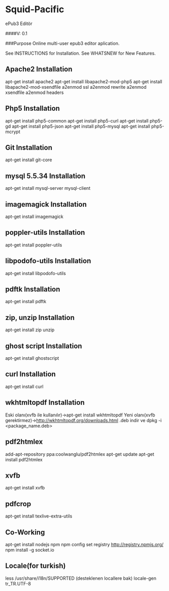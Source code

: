 Squid-Pacific
=============

ePub3 Editör

####V: 0.1

###Purpose
Online multi-user epub3 editor aplication.

See INSTRUCTIONS for Installation.
See WHATSNEW for New Features.

Apache2 Installation
-----------------------------------------------------------------
apt-get install apache2
apt-get install libapache2-mod-php5
apt-get install libapache2-mod-xsendfile
a2enmod ssl
a2enmod rewrite
a2enmod xsendfile
a2enmod headers

Php5 Installation
-----------------------------------------------------------------
apt-get install php5-common
apt-get install php5-curl
apt-get install php5-gd
apt-get install php5-json
apt-get install php5-mysql
apt-get install php5-mcrypt 

Git Installation
-----------------------------------------------------------------
apt-get install git-core

mysql 5.5.34 Installation
-----------------------------------------------------------------
apt-get install mysql-server mysql-client


imagemagick Installation
-----------------------------------------------------------------
apt-get install imagemagick


poppler-utils Installation
-----------------------------------------------------------------
apt-get install poppler-utils


libpodofo-utils Installation
-----------------------------------------------------------------
apt-get install libpodofo-utils


pdftk Installation
-----------------------------------------------------------------
apt-get install pdftk


zip, unzip Installation
-----------------------------------------------------------------
apt-get install zip unzip


ghost script Installation
-----------------------------------------------------------------
apt-get install ghostscript


curl Installation
-----------------------------------------------------------------
apt-get install curl


wkhtmltopdf Installation
-----------------------------------------------------------------
Eski olanı(xvfb ile kullanılır)->apt-get install wkhtmltopdf
Yeni olanı(xvfb gerektirmez)->http://wkhtmltopdf.org/downloads.html .deb indir ve dpkg -i <package_name.deb>

pdf2htmlex
-----------------------------------------------------------------
add-apt-repository ppa:coolwanglu/pdf2htmlex
apt-get update
apt-get install pdf2htmlex

xvfb
-----------------------------------------------------------------
apt-get install xvfb

pdfcrop
-----------------------------------------------------------------
apt-get install texlive-extra-utils

Co-Working
-----------------------------------------------------------------
apt-get install nodejs npm
npm config set registry http://registry.npmjs.org/
npm install -g socket.io

Locale(for turkish)
-----------------------------------------------------------------
less /usr/share/i18n/SUPPORTED (desteklenen locallere bak)
locale-gen tr_TR.UTF-8



